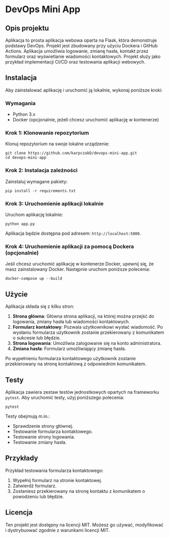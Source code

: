 # DevOps Mini App

## Opis projektu

Aplikacja to prosta aplikacja webowa oparta na Flask, która demonstruje podstawy DevOps. Projekt jest zbudowany przy użyciu Dockera i GitHub Actions. Aplikacja umożliwia logowanie, zmianę hasła, kontakt przez formularz oraz wyświetlanie wiadomości kontaktowych. Projekt służy jako przykład implementacji CI/CD oraz testowania aplikacji webowych.

## Instalacja

Aby zainstalować aplikację i uruchomić ją lokalnie, wykonaj poniższe kroki:

### Wymagania
- Python 3.x
- Docker (opcjonalnie, jeżeli chcesz uruchomić aplikację w kontenerze)

### Krok 1: Klonowanie repozytorium
Klonuj repozytorium na swoje lokalne urządzenie:
```
git clone https://github.com/karpczakD/devops-mini-app.git
cd devops-mini-app
```
### Krok 2: Instalacja zależności
Zainstaluj wymagane pakiety:
```
pip install -r requirements.txt
```
### Krok 3: Uruchomienie aplikacji lokalnie
Uruchom aplikację lokalnie:
```
python app.py
```
Aplikacja będzie dostępna pod adresem: `http://localhost:5000`.

### Krok 4: Uruchomienie aplikacji za pomocą Dockera (opcjonalnie)
Jeśli chcesz uruchomić aplikację w kontenerze Docker, upewnij się, że masz zainstalowany Docker. Następnie uruchom poniższe polecenia:
```
docker-compose up --build
```
## Użycie

Aplikacja składa się z kilku stron:

1. **Strona główna**: Główna strona aplikacji, na której można przejść do logowania, zmiany hasła lub wiadomości kontaktowych.
2. **Formularz kontaktowy**: Pozwala użytkownikowi wysłać wiadomość. Po wysłaniu formularza użytkownik zostanie przekierowany z komunikatem o sukcesie lub błędzie.
3. **Strona logowania**: Umożliwia zalogowanie się na konto administratora.
4. **Zmiana hasła**: Formularz umożliwiający zmianę hasła.

Po wypełnieniu formularza kontaktowego użytkownik zostanie przekierowany na stronę kontaktową z odpowiednim komunikatem.

## Testy

Aplikacja zawiera zestaw testów jednostkowych opartych na frameworku `pytest`. Aby uruchomić testy, użyj poniższego polecenia:
```
pytest
```
Testy obejmują m.in.:
- Sprawdzenie strony głównej.
- Testowanie formularza kontaktowego.
- Testowanie strony logowania.
- Testowanie zmiany hasła.

## Przykłady

Przykład testowania formularza kontaktowego:
1. Wypełnij formularz na stronie kontaktowej.
2. Zatwierdź formularz.
3. Zostaniesz przekierowany na stronę kontaktu z komunikatem o powodzeniu lub błędzie.

## Licencja

Ten projekt jest dostępny na licencji MIT. Możesz go używać, modyfikować i dystrybuować zgodnie z warunkami licencji MIT.
